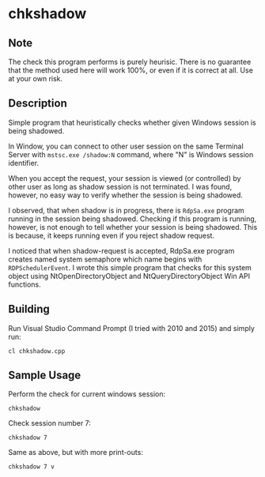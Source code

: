 # chkshadow

## Note

The check this program performs is purely heurisic. There is no guarantee that the method used here will work 100%, or
even if it is correct at all. Use at your own risk.

## Description

Simple program that heuristically checks whether given Windows session is being shadowed.

In Window, you can connect to other user session on the same Terminal Server with `mstsc.exe /shadow:N` command, where
"N" is Windows session identifier.

When you accept the request, your session is viewed (or controlled) by other user as long as shadow session is not terminated.
I was found, however, no easy way to verify whether the session is being shadowed.

I observed, that when shadow is in progress, there is `RdpSa.exe` program running in the session being shadowed.
Checking if this program is running, however, is not enough to tell whether your session is being shadowed.
This is because, it keeps running even if you reject shadow request.

I noticed that when shadow-request is accepted, RdpSa.exe program creates named system semaphore which name begins with `RDPSchedulerEvent`.
I wrote this simple program that checks for this system object using NtOpenDirectoryObject and NtQueryDirectoryObject Win API functions.


## Building

Run Visual Studio Command Prompt (I tried with 2010 and 2015) and simply run:

`cl chkshadow.cpp`

## Sample Usage

Perform the check for current windows session:

`chkshadow`

Check session number 7:

`chkshadow 7`

Same as above, but with more print-outs:

`chkshadow 7 v`
